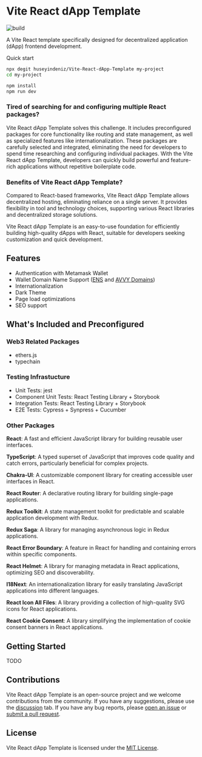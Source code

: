 # Vite React dApp Template

![build](https://img.shields.io/github/actions/workflow/status/huseyindeniz/Vite-React-dApp-Template/CI.yml)

A Vite React template specifically designed for decentralized application (dApp) frontend development.

Quick start

```sh
npx degit huseyindeniz/Vite-React-dApp-Template my-project
cd my-project

npm install
npm run dev
```

### Tired of searching for and configuring multiple React packages?

Vite React dApp Template solves this challenge. It includes preconfigured packages for core functionality like routing and state management, as well as specialized features like internationalization. These packages are carefully selected and integrated, eliminating the need for developers to spend time researching and configuring individual packages. With the Vite React dApp Template, developers can quickly build powerful and feature-rich applications without repetitive boilerplate code.

### Benefits of Vite React dApp Template?

Compared to React-based frameworks, Vite React dApp Template allows decentralized hosting, eliminating reliance on a single server. It provides flexibility in tool and technology choices, supporting various React libraries and decentralized storage solutions.

Vite React dApp Template is an easy-to-use foundation for efficiently building high-quality dApps with React, suitable for developers seeking customization and quick development.

## Features

- Authentication with Metamask Wallet
- Wallet Domain Name Support ([ENS](https://ens.domains/) and [AVVY Domains](https://avvy.domains/))
- Internationalization
- Dark Theme
- Page load optimizations
- SEO support

## What's Included and Preconfigured

### Web3 Related Packages

- ethers.js
- typechain

### Testing Infrastucture

- Unit Tests: jest
- Component Unit Tests: React Testing Library + Storybook
- Integration Tests: React Testing Library + Storybook
- E2E Tests: Cypress + Synpress + Cucumber

### Other Packages

**React**: A fast and efficient JavaScript library for building reusable user interfaces.

**TypeScript**: A typed superset of JavaScript that improves code quality and catch errors, particularly beneficial for complex projects.

**Chakra-UI**: A customizable component library for creating accessible user interfaces in React.

**React Router**: A declarative routing library for building single-page applications.

**Redux Toolkit**: A state management toolkit for predictable and scalable application development with Redux.

**Redux Saga**: A library for managing asynchronous logic in Redux applications.

**React Error Boundary**: A feature in React for handling and containing errors within specific components.

**React Helmet**: A library for managing metadata in React applications, optimizing SEO and discoverability.

**I18Next**: An internationalization library for easily translating JavaScript applications into different languages.

**React Icon All Files**: A library providing a collection of high-quality SVG icons for React applications.

**React Cookie Consent**: A library simplifying the implementation of cookie consent banners in React applications.

## Getting Started

TODO

## Contributions

Vite React dApp Template is an open-source project and we welcome contributions from the community. If you have any suggestions, please use the [discussion](https://github.com/huseyindeniz/Vite-React-dApp-Template/discussions) tab. If you have any bug reports, please [open an issue](https://github.com/huseyindeniz/Vite-React-dApp-Template/issues) or [submit a pull request](https://github.com/huseyindeniz/Vite-React-dApp-Template/pulls).

## License

Vite React dApp Template is licensed under the [MIT License](./LICENSE).
